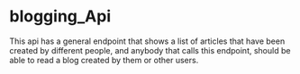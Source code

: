 # blogging_Api
This api has a general endpoint that shows a list of articles that have been created by different people, and anybody that calls this endpoint, should be able to read a blog created by them or other users.
